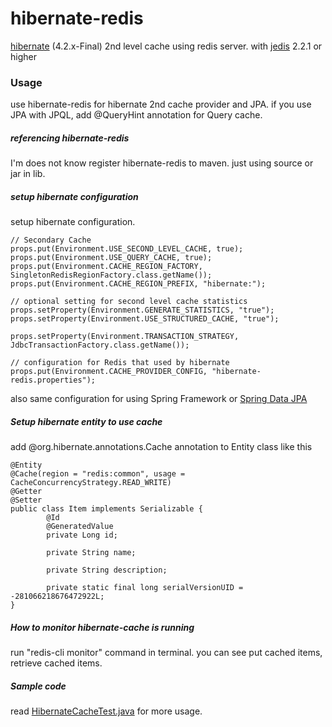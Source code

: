 hibernate-redis
===============

[hibernate][1] (4.2.x-Final) 2nd level cache using redis server.
with [jedis][2]  2.2.1 or higher


### Usage

use hibernate-redis for hibernate 2nd cache provider and JPA.
if you use JPA with JPQL, add @QueryHint annotation for Query cache.

##### referencing hibernate-redis

I'm does not know register hibernate-redis to maven. just using source or jar in lib.

##### setup hibernate configuration

setup hibernate configuration.

    // Secondary Cache
    props.put(Environment.USE_SECOND_LEVEL_CACHE, true);
    props.put(Environment.USE_QUERY_CACHE, true);
    props.put(Environment.CACHE_REGION_FACTORY, SingletonRedisRegionFactory.class.getName());
    props.put(Environment.CACHE_REGION_PREFIX, "hibernate:");

    // optional setting for second level cache statistics
    props.setProperty(Environment.GENERATE_STATISTICS, "true");
    props.setProperty(Environment.USE_STRUCTURED_CACHE, "true");

    props.setProperty(Environment.TRANSACTION_STRATEGY, JdbcTransactionFactory.class.getName());

    // configuration for Redis that used by hibernate
    props.put(Environment.CACHE_PROVIDER_CONFIG, "hibernate-redis.properties");

also same configuration for using Spring Framework or [Spring Data JPA][4]

##### Setup hibernate entity to use cache

add @org.hibernate.annotations.Cache annotation to Entity class like this

	@Entity
	@Cache(region = "redis:common", usage = CacheConcurrencyStrategy.READ_WRITE)
	@Getter
	@Setter
	public class Item implements Serializable {
    		@Id
    		@GeneratedValue
    		private Long id;

    		private String name;

    		private String description;

    		private static final long serialVersionUID = -281066218676472922L;
	}


##### How to monitor hibernate-cache is running

run "redis-cli monitor" command in terminal. you can see put cached items, retrieve cached items.

##### Sample code

read [HibernateCacheTest.java][3] for more usage.

[1]: http://www.hibernate.org/
[2]: https://github.com/xetorthio/jedis
[3]: https://github.com/debop/hibernate-redis/blob/master/hibernate-redis/src/test/java/org/hibernate/test/cache/HibernateCacheTest.java
[4]: http://projects.spring.io/spring-data-jpa/